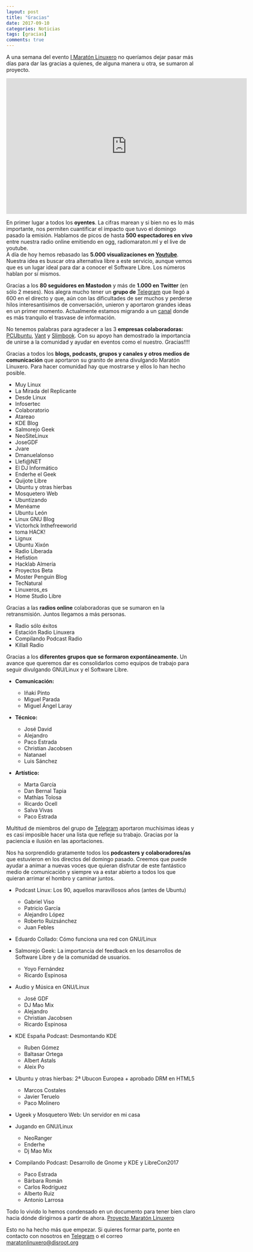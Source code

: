 ```yaml
---
layout: post
title: "Gracias"
date: 2017-09-10
categories: Noticias
tags: [gracias]
comments: true
---
```


A una semana del evento [I Maratón Linuxero](https://maratonlinuxero.org) no queríamos dejar pasar más días para dar las gracias a quienes, de alguna manera u otra, se sumaron al proyecto. 

<iframe src="https://archive.org/embed/MaratonLinuxero" width="640" height="360" frameborder="0" webkitallowfullscreen="true" mozallowfullscreen="true" allowfullscreen></iframe>

En primer lugar a todos los **oyentes**. La cifras marean y si bien no es lo más importante, nos permiten cuantificar el impacto que tuvo el domingo pasado la emisión. Hablamos de picos de hasta **500 espectadores en vivo** entre nuestra radio online emitiendo en ogg, radiomaraton.ml y el live de youtube.  
A día de hoy hemos rebasado las **5.000 visualizaciones en [Youtube](https://youtu.be/Yv90j2HVg1Q)**. Nuestra idea es buscar otra alternativa libre a este servicio, aunque vemos que es un lugar ideal para dar a conocer el Software Libre. Los números hablan por sí mismos.

Gracias a los **80 seguidores en Mastodon** y más de **1.000 en Twitter** (en sólo 2 meses). Nos alegra mucho tener un **grupo de** [Telegram](https://t.me/maratonlinuxero) que llegó a 600 en el directo y que, aún con las dificultades de ser muchos y perderse hilos interesantísimos de conversación, unieron y aportaron grandes ideas en un primer momento. Actualmente estamos migrando a un [canal](https://t.me/maraton_linuxero) donde es más tranquilo el trasvase de información.

No tenemos palabras para agradecer a las 3 **empresas colaboradoras:** [PCUbuntu](https://www.pcubuntu.es), [Vant](http://www.vantpc.es) y [Slimbook](https://slimbook.es/). Con su apoyo han demostrado la importancia de unirse a la comunidad y ayudar en eventos como el nuestro. Gracias!!!!

Gracias a todos los **blogs, podcasts, grupos y canales y otros medios de comunicación** que aportaron su granito de arena divulgando Maratón Linuxero. Para hacer comunidad hay que mostrarse y ellos lo han hecho posible.

+ Muy Linux
+ La Mirada del Replicante
+ Desde Linux
+ Infosertec
+ Colaboratorio
+ Atareao
+ KDE Blog
+ Salmorejo Geek
+ NeoSiteLinux
+ JoseGDF
+ Jvare
+ Dmanuelalonso
+ Llefi@NET
+ El DJ Informático
+ Enderhe el Geek
+ Quijote Libre
+ Ubuntu y otras hierbas
+ Mosquetero Web
+ Ubuntizando
+ Menéame
+ Ubuntu León
+ Linux GNU Blog
+ Victorhck Inthefreeworld
+ toma HACK!
+ Lignux
+ Ubuntu Xixón
+ Radio Liberada
+ Hefistion
+ Hacklab Almería
+ Proyectos Beta
+ Moster Penguin Blog
+ TecNatural
+ Linuxeros_es
+ Home Studio Libre

Gracias a las **radios online** colaboradoras que se sumaron en la retransmisión. Juntos llegamos a más personas.

+ Radio sólo éxitos 
+ Estación Radio Linuxera
+ Compilando Podcast Radio
+ Killall Radio

Gracias a los **diferentes grupos que se formaron expontáneamente.** Un avance que queremos dar es consolidarlos como equipos de trabajo para seguir divulgando GNU/Linux y el Software Libre.

+ **Comunicación:**
	+ Iñaki Pinto
	+ Miguel Parada
	+ Miguel Ángel Laray

+ **Técnico:**
	+ José David
	+ Alejandro
	+ Paco Estrada
	+ Christian Jacobsen
	+ Natanael
	+ Luis Sánchez

+ **Artístico:**
	+ Marta García
	+ Dan Bernal Tapia
	+ Mathías Tolosa
	+ Ricardo Ocell
	+ Salva Vivas
	+ Paco Estrada

Multitud de miembros del grupo de [Telegram](https://t.me/maratonlinuxero) aportaron muchísimas ideas y es casi imposible hacer una lista que refleje su trabajo. Gracias por la paciencia e ilusión en las aportaciones.

Nos ha sorprendido gratamente todos los **podcasters y colaboradores/as** que estuvieron en los directos del domingo pasado. Creemos que puede ayudar a animar a nuevas voces que quieran disfrutar de este fantástico medio de comunicación y siempre va a estar abierto a todos los que quieran arrimar el hombro y caminar juntos.

* Podcast Linux: Los 90, aquellos maravillosos años (antes de Ubuntu)
	* Gabriel Viso
	* Patricio García
	* Alejandro López
	* Roberto Ruizsánchez
	* Juan Febles

* Eduardo Collado: Cómo funciona una red con GNU/Linux

* Salmorejo Geek: La importancia del feedback en los desarrollos de Software Libre y de la comunidad de usuarios.
	* Yoyo Fernández
	* Ricardo Espinosa

* Audio y Música en GNU/Linux
	* José GDF
	* DJ Mao Mix
	* Alejandro
	* Christian Jacobsen
	* Ricardo Espinosa

* KDE España Podcast: Desmontando KDE
	* Ruben Gómez
	* Baltasar Ortega
	* Albert Astals
	*  Aleix Po

* Ubuntu y otras hierbas: 2ª Ubucon Europea + aprobado DRM en HTML5
	* Marcos Costales
	*  Javier Teruelo
	*  Paco Molinero

* Ugeek y Mosquetero Web: Un servidor en mi casa

*  Jugando en GNU/Linux
	*  NeoRanger
	*  Enderhe
	*  Dj Mao Mix

*   Compilando Podcast: Desarrollo de Gnome y KDE y LibreCon2017
	*    Paco Estrada
	*    Bárbara Román
	*    Carlos Rodríguez
	*    Alberto Ruiz
	*    Antonio Larrosa 
	
	
Todo lo vivido lo hemos condensado en un documento para tener bien claro hacia dónde dirigirnos a partir de ahora. [Proyecto Maratón Linuxero](https://telegra.ph/PROYECTO-MARAT%C3%93N-LINUXERO-09-07)


Esto no ha hecho más que empezar. Si quieres formar parte, ponte en contacto con nosotros en  [Telegram](https://t.me/maratonlinuxero) o el correo [maratonlinuxero@disroot.org](maratonlinuxero@disroot.org)

